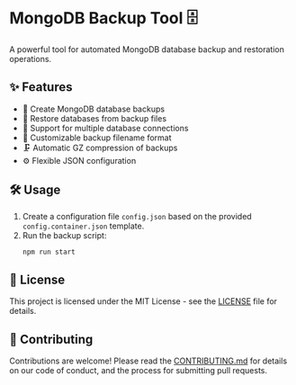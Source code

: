 # MongoDB Backup Tool 🗄️

A powerful tool for automated MongoDB database backup and restoration operations.

## ✨ Features

- 💾 Create MongoDB database backups
- 🔄 Restore databases from backup files 
- 🔌 Support for multiple database connections
- 📝 Customizable backup filename format
- 🗜️ Automatic GZ compression of backups
- ⚙️ Flexible JSON configuration


## 🛠️ Usage

1. Create a configuration file `config.json` based on the provided `config.container.json` template.
2. Run the backup script:
   ```bash
   npm run start
   ```

## 📄 License

This project is licensed under the MIT License - see the [LICENSE](LICENSE) file for details.

## 🤝 Contributing

Contributions are welcome! Please read the [CONTRIBUTING.md](CONTRIBUTING.md) for details on our code of conduct, and the process for submitting pull requests.
